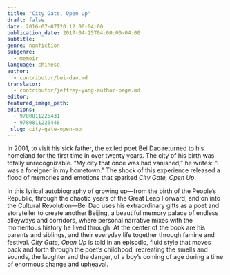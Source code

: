 ```yaml
---
title: "City Gate, Open Up"
draft: false
date: 2016-07-07T20:12:00-04:00
publication_date: 2017-04-25T04:00:00-04:00
subtitle:
genre: nonfiction
subgenre:
  - memoir
language: chinese
author:
  - contributor/bei-dao.md
translator:
  - contributor/jeffrey-yang-author-page.md
editor:
featured_image_path:
editions:
  - 9780811226431
  - 9780811226448
_slug: city-gate-open-up
---
```


In 2001, to visit his sick father, the exiled poet Bei Dao returned to his homeland for the first time in over twenty years. The city of his birth was totally unrecognizable. “My city that once was had vanished,” he writes: “I was a foreigner in my hometown.” The shock of this experience released a flood of memories and emotions that sparked _City Gate, Open Up_.

In this lyrical autobiography of growing up—from the birth of the People’s Republic, through the chaotic years of the Great Leap Forward, and on into the Cultural Revolution—Bei Dao uses his extraordinary gifts as a poet and storyteller to create another Beijing, a beautiful memory palace of endless alleyways and corridors, where personal narrative mixes with the momentous history he lived through. At the center of the book are his parents and siblings, and their everyday life together through famine and festival. _City Gate, Open Up_ is told in an episodic, fluid style that moves back and forth through the poet’s childhood, recreating the smells and sounds, the laughter and the danger, of a boy’s coming of age during a time of enormous change and upheaval.

